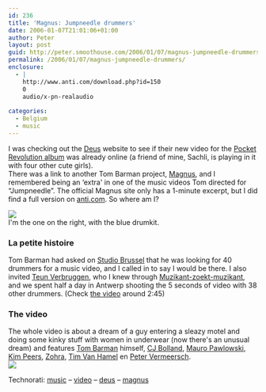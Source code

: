 ```yaml
---
id: 236
title: 'Magnus: Jumpneedle drummers'
date: 2006-01-07T21:01:06+01:00
author: Peter
layout: post
guid: http://peter.smoothouse.com/2006/01/07/magnus-jumpneedle-drummers/
permalink: /2006/01/07/magnus-jumpneedle-drummers/
enclosure:
  - |
    http://www.anti.com/download.php?id=150
    0
    audio/x-pn-realaudio
    
categories:
  - Belgium
  - music
---
```

I was checking out the [Deus](http://www.deus.be) website to see if their new video for the [Pocket Revolution album](http://www.deus.be/index.php?action=loadmusic&section=albums&ReleaseID=36) was already online (a friend of mine, Sachli, is playing in it with four other cute girls).  
There was a link to another Tom Barman project, [Magnus](http://www.magnusmusic.com/), and I remembered being an &#8216;extra' in one of the music videos Tom directed for &#8220;Jumpneedle&#8221;. The official Magnus site only has a 1-minute excerpt, but I did find a full version on [anti.com](http://www.anti.com/artist.php?id=18). So where am I?

[<img src="http://static.flickr.com/37/83472339_525d595c46.jpg" border="0" />](http://www.flickr.com/photos/pforret/83472339/)  
I'm the one on the right, with the blue drumkit.

### La petite histoire

Tom Barman had asked on [Studio Brussel](http://www.stubru.be) that he was looking for 40 drummers for a music video, and I called in to say I would be there. I also invited [Teun Verbruggen](http://www.jazzinbelgium.com/musician/teun.verbruggen), who I knew through [Muzikant-zoekt-muzikant](http://www.vca.be), and we spent half a day in Antwerp shooting the 5 seconds of video with 38 other drummers. (Check [the video](http://www.anti.com/download.php?id=150) around 2:45)

### The video

The whole video is about a dream of a guy entering a sleazy motel and doing some kinky stuff with women in underwear (now there's an unusual dream) and features [Tom Barman](http://www.tombarman.com/) himself, [CJ Bolland](http://www.cjbolland.com/), [Mauro Pawlowski](http://www.mauroworld.com/), [Kim Peers](http://models.com/model_culture/tales_model/kim_peers/p1.html), [Zohra](http://www.zohra.be/), [Tim Van Hamel](http://www.millionaire-theband.com/) en [Peter Vermeersch](http://www.jazzinbelgium.com/musician/peter.vermeersch).  
[<img src="http://static.flickr.com/43/83472341_94e926bf2d.jpg" border="0" />](http://www.flickr.com/photos/pforret/83472341/)

Technorati: <a href="http://technorati.com/tag/music" rel="tag">music</a> &#8211; <a href="http://technorati.com/tag/video" rel="tag">video</a> &#8211; <a href="http://technorati.com/tag/deus" rel="tag">deus</a> &#8211; <a href="http://technorati.com/tag/magnus" rel="tag">magnus</a>